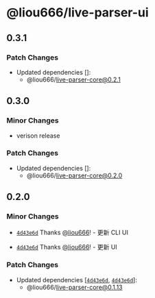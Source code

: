 # @liou666/live-parser-ui

## 0.3.1

### Patch Changes

- Updated dependencies []:
  - @liou666/live-parser-core@0.2.1

## 0.3.0

### Minor Changes

- verison release

### Patch Changes

- Updated dependencies []:
  - @liou666/live-parser-core@0.2.0

## 0.2.0

### Minor Changes

- [`4d43e6d`](https://github.com/liou666/live-parser/commit/4d43e6d0d7b16737e5367f6d1a87313e5ec51e8c) Thanks [@liou666](https://github.com/liou666)! - 更新 CLI UI

- [`4d43e6d`](https://github.com/liou666/live-parser/commit/4d43e6d0d7b16737e5367f6d1a87313e5ec51e8c) Thanks [@liou666](https://github.com/liou666)! - 更新 UI

### Patch Changes

- Updated dependencies [[`4d43e6d`](https://github.com/liou666/live-parser/commit/4d43e6d0d7b16737e5367f6d1a87313e5ec51e8c), [`4d43e6d`](https://github.com/liou666/live-parser/commit/4d43e6d0d7b16737e5367f6d1a87313e5ec51e8c)]:
  - @liou666/live-parser-core@0.1.13
